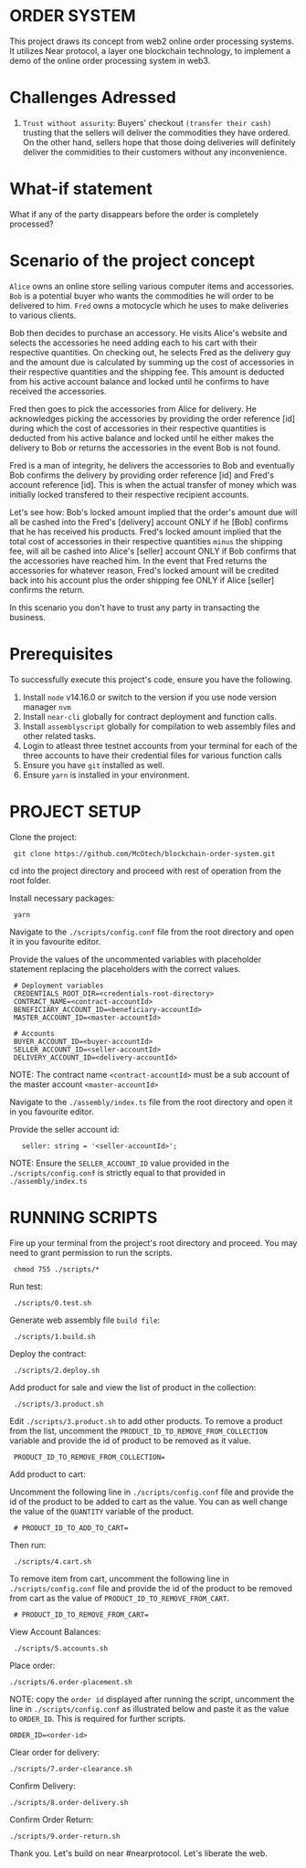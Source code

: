 # ORDER SYSTEM

This project draws its concept from web2 online order processing systems. It utilizes Near protocol, a layer one blockchain technology, to implement a demo of the online order processing system in web3.

# Challenges Adressed

1. `Trust without assurity`: Buyers' checkout `(transfer their cash)` trusting that the sellers will deliver the commodities they have ordered. On the other hand, sellers hope that those doing deliveries will definitely deliver the commidities to their customers without any inconvenience.

# What-if statement

What if any of the party disappears before the order is completely processed?

# Scenario of the project concept

`Alice` owns an online store selling various computer items and accessories. `Bob` is a potential buyer who wants the commodities he will order to be delivered to him. `Fred` owns a motocycle which he uses to make deliveries to various clients.

Bob then decides to purchase an accessory. He visits Alice's website and selects the accessories he need adding each to his cart with their respective quantities. On checking out, he selects Fred as the delivery guy and the amount due is calculated by summing up the cost of accessories in their respective quantities and the shipping fee. This amount is deducted from his active account balance and locked until he confirms to have received the accessories.

Fred then goes to pick the accessories from Alice for delivery. He acknowledges picking the accessories by providing the order reference [id] during which the cost of accessories in their respective quantities is deducted from his active balance and locked until he either makes the delivery to Bob or returns the accessories in the event Bob is not found.

Fred is a man of integrity, he delivers the accessories to Bob and eventually Bob confirms the delivery by providing order reference [id] and Fred's account reference [id]. This is when the actual transfer of money which was initially locked transfered to their respective recipient accounts.

Let's see how:
Bob's locked amount implied that the order's amount due will all be cashed into the Fred's [delivery] account ONLY if he [Bob] confirms that he has received his products.
Fred's locked amount implied that the total cost of accessories in their respective quantities `minus` the shipping fee, will all be cashed into Alice's [seller] account ONLY if Bob confirms that the accessories have reached him. In the event that Fred returns the accessories for whatever reason, Fred's locked amount will be credited back into his account plus the order shipping fee ONLY if Alice [seller] confirms the return.

In this scenario you don't have to trust any party in transacting the business.

# Prerequisites

To successfully execute this project's code, ensure you have the following.

1. Install `node` v14.16.0 or switch to the version if you use node version manager `nvm`
2. Install `near-cli` globally for contract deployment and function calls.
3. Install `assemblyscript` globally for compilation to web assembly files and other related tasks.
4. Login to atleast three testnet accounts from your terminal for each of the three accounts to have their credential files for various function calls
5. Ensure you have `git` installed as well.
6. Ensure `yarn` is installed in your environment.

# PROJECT SETUP

Clone the project:

     git clone https://github.com/McOtech/blockchain-order-system.git

cd into the project directory and proceed with rest of operation from the root folder.

Install necessary packages:

     yarn

Navigate to the `./scripts/config.conf` file from the root directory and open it in you favourite editor.

Provide the values of the uncommented variables with placeholder statement replacing the placeholders with the correct values.

     # Deployment variables
     CREDENTIALS_ROOT_DIR=<credentials-root-directory>
     CONTRACT_NAME=<contract-accountId>
     BENEFICIARY_ACCOUNT_ID=<beneficiary-accountId>
     MASTER_ACCOUNT_ID=<master-accountId>

     # Accounts
     BUYER_ACCOUNT_ID=<buyer-accountId>
     SELLER_ACCOUNT_ID=<seller-accountId>
     DELIVERY_ACCOUNT_ID=<delivery-accountId>

NOTE: The contract name `<contract-accountId>` must be a sub account of the master account `<master-accountId>`

Navigate to the `./assembly/index.ts` file from the root directory and open it in you favourite editor.

Provide the seller account id:

       seller: string = '<seller-accountId>';

NOTE: Ensure the `SELLER_ACCOUNT_ID` value provided in the `./scripts/config.conf` is strictly equal to that provided in `./assembly/index.ts`

# RUNNING SCRIPTS

Fire up your terminal from the project's root directory and proceed. You may need to grant permission to run the scripts.

     chmod 755 ./scripts/*

Run test:

     ./scripts/0.test.sh

Generate web assembly file `build file`:

     ./scripts/1.build.sh

Deploy the contract:

     ./scripts/2.deploy.sh

Add product for sale and view the list of product in the collection:

     ./scripts/3.product.sh

Edit `./scripts/3.product.sh` to add other products.
To remove a product from the list, uncomment the `PRODUCT_ID_TO_REMOVE_FROM_COLLECTION` variable and provide the id of product to be removed as it value.

     PRODUCT_ID_TO_REMOVE_FROM_COLLECTION=

Add product to cart:

Uncomment the following line in `./scripts/config.conf` file and provide the id of the product to be added to cart as the value. You can as well change the value of the `QUANTITY` variable of the product.

     # PRODUCT_ID_TO_ADD_TO_CART=

Then run:

     ./scripts/4.cart.sh

To remove item from cart, uncomment the following line in `./scripts/config.conf` file and provide the id of the product to be removed from cart as the value of `PRODUCT_ID_TO_REMOVE_FROM_CART`.

     # PRODUCT_ID_TO_REMOVE_FROM_CART=

View Account Balances:

     ./scripts/5.accounts.sh

Place order:

    ./scripts/6.order-placement.sh

NOTE: copy the `order id` displayed after running the script, uncomment the line in `./scripts/config.conf` as illustrated below and paste it as the value to `ORDER_ID`. This is required for further scripts.

    ORDER_ID=<order-id>

Clear order for delivery:

    ./scripts/7.order-clearance.sh

Confirm Delivery:

    ./scripts/8.order-delivery.sh

Confirm Order Return:

    ./scripts/9.order-return.sh

Thank you. Let's build on near #nearprotocol. Let's liberate the web.
